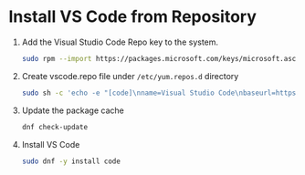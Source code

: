 # Install VS Code from Repository

1. Add the Visual Studio Code Repo key to the system.
    ```bash
    sudo rpm --import https://packages.microsoft.com/keys/microsoft.asc
    ```

2. Create vscode.repo file under <code>/etc/yum.repos.d</code> directory
    ```bash
    sudo sh -c 'echo -e "[code]\nname=Visual Studio Code\nbaseurl=https://packages.microsoft.com/yumrepos/vscode\nenabled=1\ngpgcheck=1\ngpgkey=https://packages.microsoft.com/keys/microsoft.asc" > /etc/yum.repos.d/vscode.repo'
    ```

3. Update the package cache
    ```bash
    dnf check-update
    ```

4. Install VS Code
    ```bash
    sudo dnf -y install code
    ```